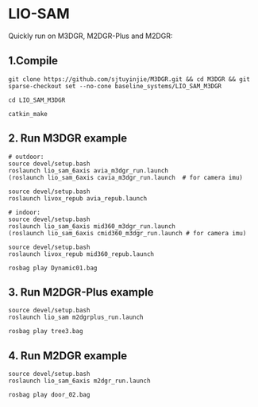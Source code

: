 # LIO-SAM
Quickly run on M3DGR, M2DGR-Plus and M2DGR:

## 1.Compile
```
git clone https://github.com/sjtuyinjie/M3DGR.git && cd M3DGR && git sparse-checkout set --no-cone baseline_systems/LIO_SAM_M3DGR

cd LIO_SAM_M3DGR

catkin_make
```

## 2. Run M3DGR example
```
# outdoor:
source devel/setup.bash
roslaunch lio_sam_6axis avia_m3dgr_run.launch
(roslaunch lio_sam_6axis cavia_m3dgr_run.launch  # for camera imu)

source devel/setup.bash
roslaunch livox_repub avia_repub.launch

# indoor:
source devel/setup.bash
roslaunch lio_sam_6axis mid360_m3dgr_run.launch
(roslaunch lio_sam_6axis cmid360_m3dgr_run.launch # for camera imu)

source devel/setup.bash
roslaunch livox_repub mid360_repub.launch

rosbag play Dynamic01.bag
```

## 3. Run M2DGR-Plus example

```
source devel/setup.bash
roslaunch lio_sam m2dgrplus_run.launch

rosbag play tree3.bag
```

## 4. Run M2DGR example
```
source devel/setup.bash
roslaunch lio_sam_6axis m2dgr_run.launch

rosbag play door_02.bag
```



